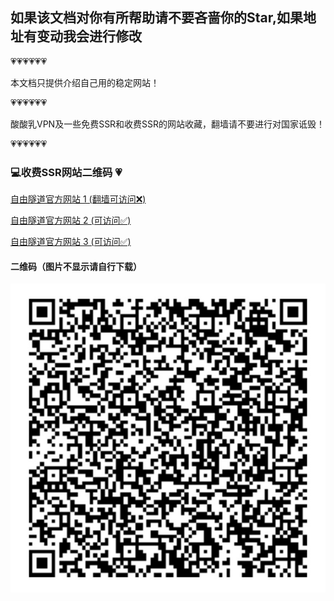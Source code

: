 
如果该文档对你有所帮助请不要吝啬你的Star,如果地址有变动我会进行修改
---
💗💗💗💗💗💗
 
本文档只提供介绍自己用的稳定网站！

💗💗💗💗💗💗

酸酸乳VPN及一些免费SSR和收费SSR的网站收藏，翻墙请不要进行对国家诋毁！

💗💗💗💗💗💗  

### 💻收费SSR网站二维码 💗
[自由隧道官方网站 1 (翻墙可访问❌)](http://ssr-tunnel.com)

[自由隧道官方网站 2 (可访问✅)](http://x-tunnel.com)

[自由隧道官方网站 3 (可访问✅)](http://go-tunnel.com)

#### 二维码（图片不显示请自行下载）
![图片](gogo.png)





